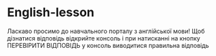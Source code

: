 # English-lesson
Ласкаво просимо до навчального порталу з англійської мови!
Щоб дізнатися відповідь відкрийте консоль і при натисканні на кнопку ПЕРЕВІРИТИ ВІДПОВІДЬ у консоль виводитися правильна відповідь
